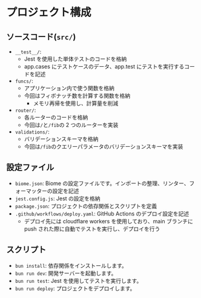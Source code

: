 # プロジェクト構成

## ソースコード(`src/`)

- `__test__/`:
  - Jest を使用した単体テストのコードを格納
  - app.cases にテストケースのデータ、app.test にテストを実行するコードを記述
- `funcs/`:
  - アプリケーション内で使う関数を格納
  - 今回はフィボナッチ数を計算する関数を格納
    - メモリ再帰を使用し、計算量を削減
- `router/`:
  - 各ルーターのコードを格納
  - 今回は`/`と`/fib`の 2 つのルーターを実装
- `validations/`:
  - バリデーションスキーマを格納
  - 今回は`/fib`のクエリーパラメータのバリデーションスキーマを実装

## 設定ファイル

- `biome.json`: Biome の設定ファイルです。インポートの整理、リンター、フォーマッターの設定を記述
- `jest.config.js`: Jest の設定を格納
- `package.json`: プロジェクトの依存関係とスクリプトを定義
- `.github/workflows/deploy.yaml`: GitHub Actions のデプロイ設定を記述
  - デプロイ先には cloudflare workers を使用しており、main ブランチに push された際に自動でテストを実行し、デプロイを行う

## スクリプト

- `bun install`: 依存関係をインストールします。
- `bun run dev`: 開発サーバーを起動します。
- `bun run test`: Jest を使用してテストを実行します。
- `bun run deploy`: プロジェクトをデプロイします。
